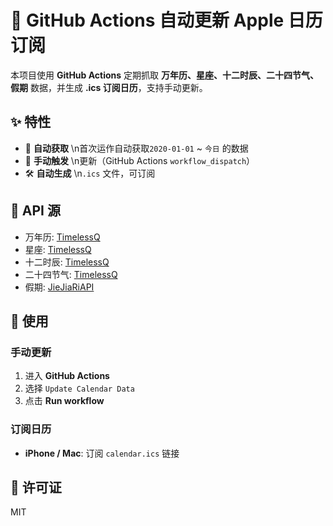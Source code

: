 # 📅 GitHub Actions 自动更新 Apple 日历订阅

本项目使用 **GitHub Actions** 定期抓取 **万年历、星座、十二时辰、二十四节气、假期** 数据，并生成 **.ics 订阅日历**，支持手动更新。

## **✨ 特性**
- 📆 **自动获取** \n首次运作自动获取`2020-01-01` ~ `今日` 的数据
- 🔄 **手动触发** \n更新（GitHub Actions `workflow_dispatch`）
- 🛠 **自动生成** \n`.ics` 文件，可订阅

## **📜 API 源**
- 万年历: [TimelessQ](https://api.timelessq.com)
- 星座: [TimelessQ](https://api.timelessq.com)
- 十二时辰: [TimelessQ](https://api.timelessq.com)
- 二十四节气: [TimelessQ](https://api.timelessq.com)
- 假期: [JieJiaRiAPI](https://api.jiejiariapi.com)

## **🚀 使用**
### **手动更新**
1. 进入 **GitHub Actions**
2. 选择 `Update Calendar Data`
3. 点击 **Run workflow**

### **订阅日历**
- **iPhone / Mac**: 订阅 `calendar.ics` 链接

## **📜 许可证**
MIT